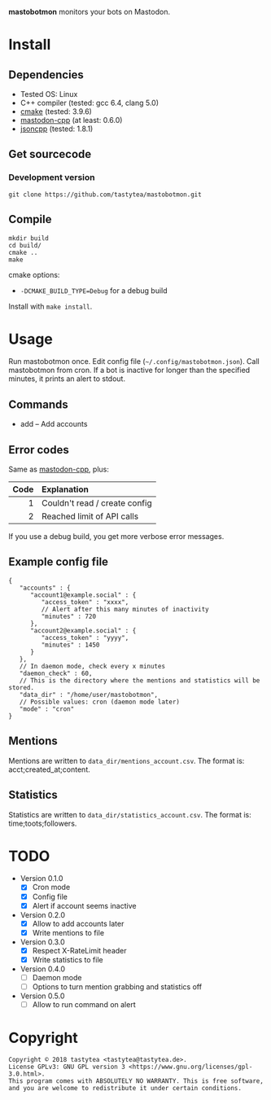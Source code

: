 **mastobotmon** monitors your bots on Mastodon.

# Install

## Dependencies

 * Tested OS: Linux
 * C++ compiler (tested: gcc 6.4, clang 5.0)
 * [cmake](https://cmake.org/) (tested: 3.9.6)
 * [mastodon-cpp](https://github.com/tastytea/mastodon-cpp) (at least: 0.6.0)
 * [jsoncpp](https://github.com/open-source-parsers/jsoncpp) (tested: 1.8.1)

## Get sourcecode

### Development version

    git clone https://github.com/tastytea/mastobotmon.git

## Compile

    mkdir build
    cd build/
    cmake ..
    make

cmake options:

 * `-DCMAKE_BUILD_TYPE=Debug` for a debug build

Install with `make install`.

# Usage

Run mastobotmon once. Edit config file (`~/.config/mastobotmon.json`).
Call mastobotmon from cron. If a bot is inactive for longer than the specified
minutes, it prints an alert to stdout.

## Commands
* add – Add accounts

## Error codes

Same as [mastodon-cpp](https://github.com/tastytea/mastodon-cpp/blob/master/README.md#error-codes), plus:

|      Code | Explanation                   |
| --------: |:------------------------------|
|         1 | Couldn't read / create config |
|         2 | Reached limit of API calls    |

If you use a debug build, you get more verbose error messages.

## Example config file

    {
       "accounts" : {
          "account1@example.social" : {
             "access_token" : "xxxx",
             // Alert after this many minutes of inactivity
             "minutes" : 720
          },
          "account2@example.social" : {
             "access_token" : "yyyy",
             "minutes" : 1450
          }
       },
       // In daemon mode, check every x minutes
       "daemon_check" : 60,
       // This is the directory where the mentions and statistics will be stored.
       "data_dir" : "/home/user/mastobotmon",
       // Possible values: cron (daemon mode later)
       "mode" : "cron"
    }

## Mentions

Mentions are written to `data_dir/mentions_account.csv`. The format is: acct;created_at;content.

## Statistics

Statistics are written to `data_dir/statistics_account.csv`. The format is: time;toots;followers.

# TODO

* Version 0.1.0
    * [x] Cron mode
    * [x] Config file
    * [x] Alert if account seems inactive
* Version 0.2.0
    * [x] Allow to add accounts later
    * [x] Write mentions to file
* Version 0.3.0
    * [x] Respect X-RateLimit header
    * [x] Write statistics to file
* Version 0.4.0
    * [ ] Daemon mode
    * [ ] Options to turn mention grabbing and statistics off
* Version 0.5.0
    * [ ] Allow to run command on alert

# Copyright

    Copyright © 2018 tastytea <tastytea@tastytea.de>.
    License GPLv3: GNU GPL version 3 <https://www.gnu.org/licenses/gpl-3.0.html>.
    This program comes with ABSOLUTELY NO WARRANTY. This is free software,
    and you are welcome to redistribute it under certain conditions.
